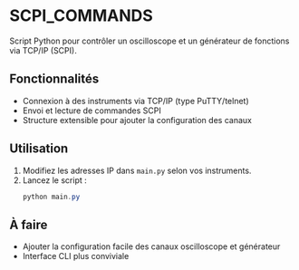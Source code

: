 # SCPI_COMMANDS

Script Python pour contrôler un oscilloscope et un générateur de fonctions via TCP/IP (SCPI).

## Fonctionnalités
- Connexion à des instruments via TCP/IP (type PuTTY/telnet)
- Envoi et lecture de commandes SCPI
- Structure extensible pour ajouter la configuration des canaux

## Utilisation
1. Modifiez les adresses IP dans `main.py` selon vos instruments.
2. Lancez le script :
   ```powershell
   python main.py
   ```

## À faire
- Ajouter la configuration facile des canaux oscilloscope et générateur
- Interface CLI plus conviviale
